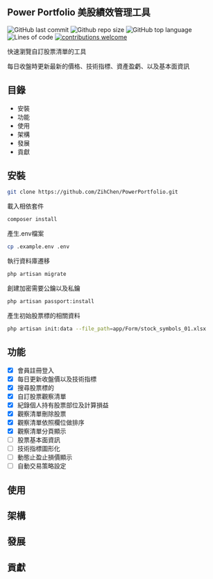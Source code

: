 Power Portfolio 美股績效管理工具
---
![GitHub last commit](https://img.shields.io/github/last-commit/ZihChen/PowerPortfolio)
![Github repo size](https://img.shields.io/github/repo-size/ZihChen/PowerPortfolio)
![GitHub top language](https://img.shields.io/github/languages/top/ZihChen/PowerPortfolio)
![Lines of code](https://img.shields.io/tokei/lines/github/ZihChen/PowerPortfolio)
[![contributions welcome](https://img.shields.io/badge/contributions-welcome-brightgreen.svg?style=flat)](https://github.com/navendu-pottekkat/virtual-drums/issues)

快速瀏覽自訂股票清單的工具

每日收盤時更新最新的價格、技術指標、資產盈虧、以及基本面資訊



## 目錄
- 安裝
- 功能
- 使用
- 架構
- 發展
- 貢獻

## 安裝
```bash
git clone https://github.com/ZihChen/PowerPortfolio.git
```
載入相依套件
```bash
composer install
```
產生.env檔案
```bash
cp .example.env .env
```
執行資料庫遷移
```bash
php artisan migrate
```
創建加密需要公鑰以及私鑰
```bash
php artisan passport:install
```
產生初始股票標的相關資料
```bash
php artisan init:data --file_path=app/Form/stock_symbols_01.xlsx
```

## 功能
- [x] 會員註冊登入
- [x] 每日更新收盤價以及技術指標
- [x] 搜尋股票標的
- [x] 自訂股票觀察清單
- [x] 紀錄個人持有股票部位及計算損益
- [x] 觀察清單刪除股票
- [x] 觀察清單依照欄位做排序
- [x] 觀察清單分頁顯示
- [ ] 股票基本面資訊
- [ ] 技術指標圖形化
- [ ] 動態止盈止損價顯示
- [ ] 自動交易策略設定

## 使用

## 架構

## 發展

## 貢獻



